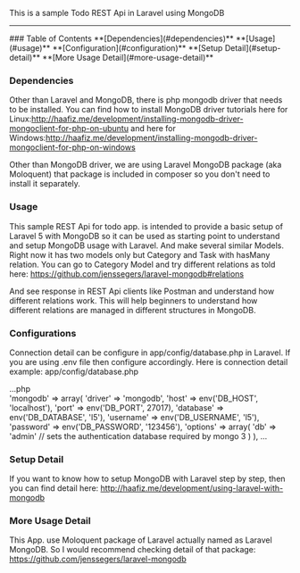This is a sample Todo REST Api in Laravel using MongoDB
<hr>
### Table of Contents
**[Dependencies](#dependencies)**  
**[Usage](#usage)**  
**[Configuration](#configuration)**  
**[Setup Detail](#setup-detail)**  
**[More Usage Detail](#more-usage-detail)**  

### Dependencies
Other than Laravel and MongoDB, there is php mongodb driver that needs to be installed. You can find how to install MongoDB driver tutorials here for Linux:http://haafiz.me/development/installing-mongodb-driver-mongoclient-for-php-on-ubuntu
and here for Windows:http://haafiz.me/development/installing-mongodb-driver-mongoclient-for-php-on-windows

Other than MongoDB driver, we are using Laravel MongoDB package (aka Moloquent) that package is included in composer so you don't need to install it separately.

### Usage
This sample REST Api for todo app. is intended to provide a basic setup of Laravel 5 with MongoDB so it can be used as starting point to understand and setup MongoDB usage with Laravel.
And make several similar Models. Right now it has two models only but Category and Task with hasMany relation. You can go to Category Model and try different relations as told here:
https://github.com/jenssegers/laravel-mongodb#relations

And see response in REST Api clients like Postman and understand how different relations work. This will help beginners to understand how different relations are managed in different structures in MongoDB.

### Configurations
Connection detail can be configure in app/config/database.php in Laravel. If you are using .env file then configure accordingly. Here is connection detail example:
app/config/database.php

...php  
'mongodb' => array(
            'driver' => 'mongodb',
            'host' => env('DB_HOST', 'localhost'),
            'port' => env('DB_PORT', 27017),
            'database' => env('DB_DATABASE', 'l5'),
            'username' => env('DB_USERNAME', 'l5'),
            'password' => env('DB_PASSWORD', '123456'),
            'options' => array(
                'db' => 'admin' // sets the authentication database required by mongo 3
            )
        ),
...

### Setup Detail
If you want to know how to setup MongoDB with Laravel step by step, then you can find detail here: http://haafiz.me/development/using-laravel-with-mongodb

### More Usage Detail
This App. use Moloquent package of Laravel actually named as Laravel MongoDB. So I would recommend checking detail of that package: https://github.com/jenssegers/laravel-mongodb
